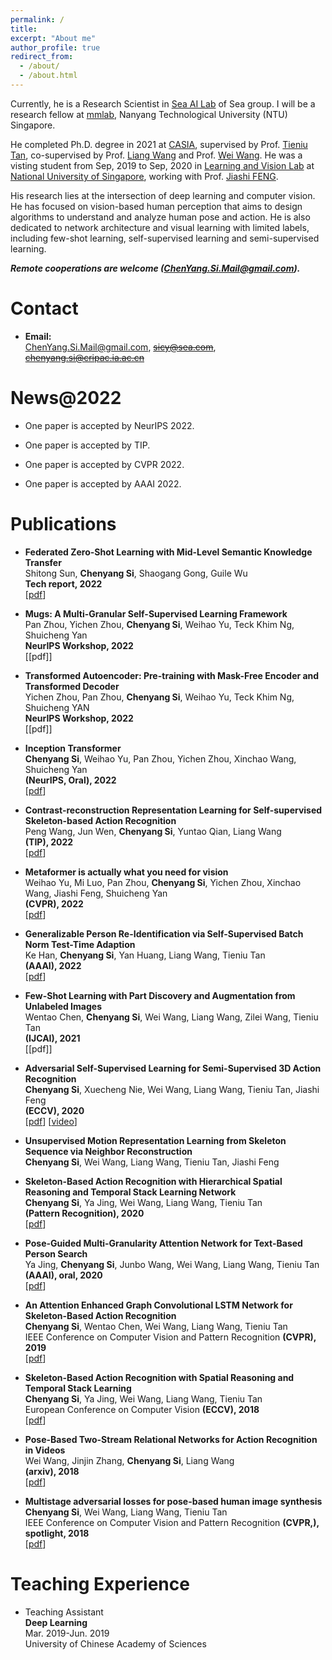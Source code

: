 ```yaml
---
permalink: /
title: 
excerpt: "About me"
author_profile: true
redirect_from: 
  - /about/
  - /about.html
---
```


Currently, he is a Research Scientist in [Sea AI Lab](https://sail.sea.com/) of Sea group. 
I will be a research fellow at [mmlab](https://www.mmlab-ntu.com/index.html), Nanyang Technological University (NTU) Singapore.

<!-- Before that,  -->
He completed Ph.D. degree in 2021 at [CASIA](http://english.ia.cas.cn/), supervised by Prof. [Tieniu Tan](http://cripac.ia.ac.cn/en/EN/column/item80.shtml), co-supervised by Prof. [Liang Wang](http://cripac.ia.ac.cn/en/EN/column/item125.shtml) and Prof. [Wei Wang](http://cripac.ia.ac.cn/en/EN/column/item118.shtml). He was a visting student from Sep, 2019 to Sep, 2020 in [Learning and Vision Lab](http://www.lv-nus.org/) at [National University of Singapore](http://www.nus.edu.sg/), working with  Prof. [Jiashi FENG](https://sites.google.com/site/jshfeng/home?authuser=0). 
<!-- I was a Research Scientist in Sea AI Lab of Sea group (2021-2022). -->
<!-- Before that, I received my bachelor's degree from Zhengzhou University.  -->
<!-- My research interests include computer vision and machine learning. -->


His research lies at the intersection of deep learning and computer vision. He has focused on vision-based human perception that aims to design       algorithms to understand and analyze human pose and action. He is also dedicated to network architecture and visual learning with limited labels, including few-shot learning, self-supervised learning and semi-supervised learning. 


***Remote cooperations are welcome (ChenYang.Si.Mail@gmail.com).***
  

# Contact

   * **Email:** <br /> ChenYang.Si.Mail@gmail.com, ~~sicy@sea.com~~, ~~chenyang.si@cripac.ia.ac.cn~~

<!--    * **Address:** <br /> <cite>No.95, Zhongguancun East Road,<br /> Haidian District,<br /> Beijing, P.R.China<br /> 100190</cite> -->
   



# News@2022
   * One paper is accepted by NeurIPS 2022.
   
   * One paper is accepted by TIP.
   
   * One paper is accepted by CVPR 2022.
   
   * One paper is accepted by AAAI 2022.
   
<!--    * One paper is accepted by IJCAI 2021.
   
   * One paper is accepted by ECCV 2020.
   
   * One paper is accepted by Pattern Recognition Journal. 
   
   * One paper is accepted by AAAI 2020.
    
   * One paper is accepted by CVPR 2019.

   * One paper is accepted by ECCV 2018.

   * One paper is accepted by CVPR 2018. -->



# Publications

* **Federated Zero-Shot Learning with Mid-Level Semantic Knowledge Transfer**<br /> Shitong Sun, **Chenyang Si**, Shaogang Gong, Guile Wu<br /> **Tech report, 2022**<br /> [[pdf](https://arxiv.org/pdf/2208.13465.pdf)] 

* **Mugs: A Multi-Granular Self-Supervised Learning Framework**<br /> Pan Zhou, Yichen Zhou, **Chenyang Si**, Weihao Yu, Teck Khim Ng, Shuicheng Yan<br /> **NeurIPS Workshop, 2022**<br /> [[pdf]] 

* **Transformed Autoencoder: Pre-training with Mask-Free Encoder and Transformed Decoder**<br /> Yichen Zhou, Pan Zhou, **Chenyang Si**, Weihao Yu, Teck Khim Ng, Shuicheng YAN<br /> **NeurIPS Workshop, 2022**<br /> [[pdf]] 

* **Inception Transformer**<br /> **Chenyang Si**, Weihao Yu, Pan Zhou, Yichen Zhou, Xinchao Wang, Shuicheng Yan<br /> **(NeurIPS, Oral), 2022**<br /> [[pdf](https://arxiv.org/pdf/2205.12956.pdf)] 

* **Contrast-reconstruction Representation Learning for Self-supervised Skeleton-based Action Recognition**<br /> Peng Wang, Jun Wen, **Chenyang Si**, Yuntao Qian, Liang Wang<br /> **(TIP), 2022**<br /> [[pdf](https://arxiv.org/pdf/2111.11051.pdf)] 

* **Metaformer is actually what you need for vision**<br /> Weihao Yu, Mi Luo, Pan Zhou, **Chenyang Si**, Yichen Zhou, Xinchao Wang, Jiashi Feng, Shuicheng Yan<br /> **(CVPR), 2022**<br /> [[pdf](https://arxiv.org/pdf/2111.11418.pdf)] 

* **Generalizable Person Re-Identification via Self-Supervised Batch Norm Test-Time Adaption**<br /> Ke Han, **Chenyang Si**, Yan Huang, Liang Wang, Tieniu Tan<br /> **(AAAI), 2022**<br /> [[pdf](https://arxiv.org/pdf/2105.11874.pdf)] 

* **Few-Shot Learning with Part Discovery and Augmentation from Unlabeled Images**<br /> Wentao Chen, **Chenyang Si**, Wei Wang, Liang Wang, Zilei Wang, Tieniu Tan<br /> **(IJCAI), 2021**<br /> [[pdf]] 

* **Adversarial Self-Supervised Learning for Semi-Supervised 3D Action Recognition**<br /> **Chenyang Si**, Xuecheng Nie, Wei Wang, Liang Wang, Tieniu Tan, Jiashi Feng<br /> **(ECCV), 2020**<br /> [[pdf](https://arxiv.org/pdf/2007.05934.pdf)] [[video](https://www.youtube.com/watch?v=2YXIYf5yRe0)]

* **Unsupervised Motion Representation Learning from Skeleton Sequence via Neighbor Reconstruction**<br /> **Chenyang Si**, Wei Wang, Liang Wang, Tieniu Tan, Jiashi Feng<br /> 

* **Skeleton-Based Action Recognition with Hierarchical Spatial Reasoning and Temporal Stack Learning Network**<br /> **Chenyang Si**, Ya Jing, Wei Wang, Liang Wang, Tieniu Tan<br /> **(Pattern Recognition), 2020**<br /> [[pdf](https://www.sciencedirect.com/science/article/abs/pii/S0031320320303149)]


* **Pose-Guided Multi-Granularity Attention Network for Text-Based Person Search**<br /> Ya Jing, **Chenyang Si**, Junbo Wang, Wei Wang, Liang Wang, Tieniu Tan<br /> **(AAAI), oral, 2020**<br /> [[pdf](https://arxiv.org/pdf/1809.08440.pdf)]
<!-- <br /> ![Image](/images/paper/GALM1.jpg)  -->


* **An Attention Enhanced Graph Convolutional LSTM Network for Skeleton-Based Action Recognition**<br /> **Chenyang Si**, Wentao Chen,  Wei Wang, Liang Wang, Tieniu Tan<br /> IEEE Conference on Computer Vision and Pattern Recognition **(CVPR), 2019**<br /> [[pdf](https://arxiv.org/pdf/1902.09130.pdf)]
<!-- <br /> ![Image](/images/paper/agc-lstm1.png)  -->

* **Skeleton-Based Action Recognition with Spatial Reasoning and Temporal Stack Learning**<br /> **Chenyang Si**, Ya Jing, Wei Wang, Liang Wang, Tieniu Tan<br /> European Conference on Computer Vision **(ECCV), 2018**<br /> [[pdf](http://openaccess.thecvf.com/content_ECCV_2018/papers/Chenyang_Si_Skeleton-Based_Action_Recognition_ECCV_2018_paper.pdf)]
<!-- <br /> ![Image](/images/paper/STR-TSL1.png)  -->

* **Pose-Based Two-Stream Relational Networks for Action Recognition in Videos**<br /> Wei Wang, Jinjin Zhang, **Chenyang Si**, Liang Wang<br /> **(arxiv), 2018**<br /> [[pdf](https://arxiv.org/pdf/1805.08484.pdf)]
<!-- <br /> ![Image](/images/paper/psrn1.png)  -->

* **Multistage adversarial losses for pose-based human image synthesis**<br /> **Chenyang Si**, Wei Wang, Liang Wang, Tieniu Tan<br /> IEEE Conference on Computer Vision and Pattern Recognition **(CVPR,), spotlight, 2018**<br /> [[pdf](http://openaccess.thecvf.com/content_cvpr_2018/papers/Si_Multistage_Adversarial_Losses_CVPR_2018_paper.pdf)]
<!-- <br /> ![Image](/images/paper/MAL1.png)  -->


<!-- # Professional Service

* Conference reviewer: ICCV, CVPR, ECCV, AAAI, 


 -->

# Teaching Experience

* Teaching Assistant<br /> **Deep Learning**<br /> Mar. 2019-Jun. 2019<br /> University of Chinese Academy of Sciences



